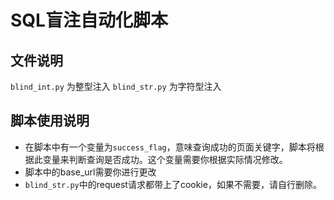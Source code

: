 # SQL盲注自动化脚本

## 文件说明
`blind_int.py` 为整型注入
`blind_str.py` 为字符型注入

## 脚本使用说明
+ 在脚本中有一个变量为`success_flag`，意味查询成功的页面关键字，脚本将根据此变量来判断查询是否成功。这个变量需要你根据实际情况修改。
+ 脚本中的base_url需要你进行更改
+ `blind_str.py`中的request请求都带上了cookie，如果不需要，请自行删除。
